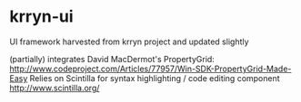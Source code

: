 krryn-ui
========

UI framework harvested from krryn project and updated slightly

(partially) integrates David MacDermot's PropertyGrid: http://www.codeproject.com/Articles/77957/Win-SDK-PropertyGrid-Made-Easy
Relies on Scintilla for syntax highlighting / code editing component http://www.scintilla.org/
